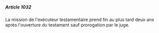 ##### Article 1032

La mission de l'exécuteur testamentaire prend fin au plus tard deux ans après l'ouverture du testament sauf prorogation par le juge.

